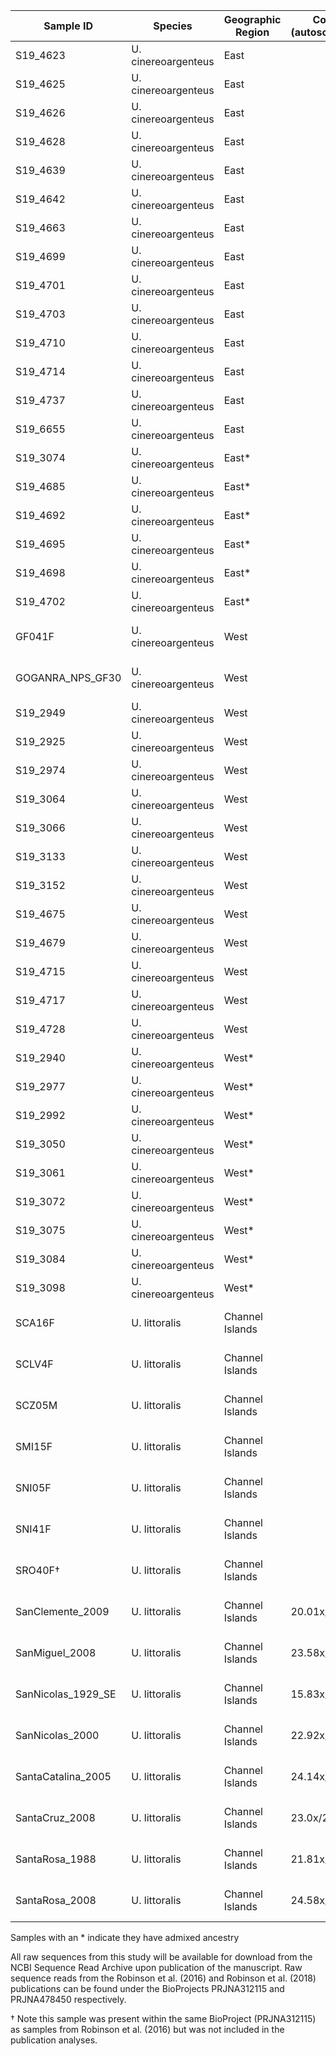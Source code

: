| Sample ID | Species | Geographic Region | Coverage (autosomes/ChrX) | Source |
| --------- | ------- | ----------------- | -------- | ------ |
| S19_4623 | U. cinereoargenteus | East | | This Study |
| S19_4625 | U. cinereoargenteus | East | | This Study |
| S19_4626 | U. cinereoargenteus | East | | This Study |
| S19_4628 | U. cinereoargenteus | East | | This Study |
| S19_4639 | U. cinereoargenteus | East | | This Study |
| S19_4642 | U. cinereoargenteus | East | | This Study |
| S19_4663 | U. cinereoargenteus | East | | This Study |
| S19_4699 | U. cinereoargenteus | East | | This Study |
| S19_4701 | U. cinereoargenteus | East | | This Study |
| S19_4703 | U. cinereoargenteus | East | | This Study |
| S19_4710 | U. cinereoargenteus | East | | This Study |
| S19_4714 | U. cinereoargenteus | East | | This Study |
| S19_4737 | U. cinereoargenteus | East | | This Study |
| S19_6655 | U. cinereoargenteus | East | | This Study |
| S19_3074 | U. cinereoargenteus | East* | | This Study |
| S19_4685 | U. cinereoargenteus | East* | | This Study |
| S19_4692 | U. cinereoargenteus | East* | | This Study |
| S19_4695 | U. cinereoargenteus | East* | | This Study |
| S19_4698 | U. cinereoargenteus | East* | | This Study |
| S19_4702 | U. cinereoargenteus | East* | | This Study |
| GF041F | U. cinereoargenteus | West | | Robinson et al. (2016) |
| GOGANRA_NPS_GF30 | U. cinereoargenteus | West | | Robinson et al. (2018) |
| S19_2949 | U. cinereoargenteus | West | | This Study |
| S19_2925 | U. cinereoargenteus | West | | This Study |
| S19_2974 | U. cinereoargenteus | West | | This Study |
| S19_3064 | U. cinereoargenteus | West | | This Study |
| S19_3066 | U. cinereoargenteus | West | | This Study |
| S19_3133 | U. cinereoargenteus | West | | This Study |
| S19_3152 | U. cinereoargenteus | West | | This Study |
| S19_4675 | U. cinereoargenteus | West | | This Study |
| S19_4679 | U. cinereoargenteus | West | | This Study |
| S19_4715 | U. cinereoargenteus | West | | This Study |
| S19_4717 | U. cinereoargenteus | West | | This Study |
| S19_4728 | U. cinereoargenteus | West | | This Study |
| S19_2940 | U. cinereoargenteus | West* | | This Study |
| S19_2977 | U. cinereoargenteus | West* | | This Study |
| S19_2992 | U. cinereoargenteus | West* | | This Study |
| S19_3050 | U. cinereoargenteus | West* | | This Study |
| S19_3061 | U. cinereoargenteus | West* | | This Study |
| S19_3072 | U. cinereoargenteus | West* | | This Study |
| S19_3075 | U. cinereoargenteus | West* | | This Study |
| S19_3084 | U. cinereoargenteus | West* | | This Study |
| S19_3098 | U. cinereoargenteus | West* | | This Study |
| SCA16F | U. littoralis | Channel Islands | | Robinson et al. (2016) |
| SCLV4F | U. littoralis | Channel Islands | | Robinson et al. (2016) |
| SCZ05M | U. littoralis | Channel Islands  | | Robinson et al. (2016) |
| SMI15F | U. littoralis | Channel Islands | | Robinson et al. (2016) |
| SNI05F | U. littoralis | Channel Islands | | Robinson et al. (2016) |
| SNI41F | U. littoralis | Channel Islands | | Robinson et al. (2016) |
| SRO40F† | U. littoralis | Channel Islands | | Robinson et al. (2016) |
| SanClemente_2009 | U. littoralis | Channel Islands | 20.01x/18.56x | Robinson et al. (2018) |
| SanMiguel_2008 | U. littoralis | Channel Islands | 23.58x/11.42x | Robinson et al. (2018) |
| SanNicolas_1929_SE | U. littoralis | Channel Islands | 15.83x/14.14x | Robinson et al. (2018) |
| SanNicolas_2000 | U. littoralis | Channel Islands | 22.92x/11.53x | Robinson et al. (2018) |
| SantaCatalina_2005 | U. littoralis | Channel Islands | 24.14x/11.80x | Robinson et al. (2018) |
| SantaCruz_2008 | U. littoralis | Channel Islands | 23.0x/21.07x | Robinson et al. (2018) |
| SantaRosa_1988 | U. littoralis | Channel Islands | 21.81x/19.36x| Robinson et al. (2018) |
| SantaRosa_2008 | U. littoralis | Channel Islands | 24.58x/12.08x | Robinson et al. (2018) |

Samples with an * indicate they have admixed ancestry  

All raw sequences from this study will be available for download from the NCBI Sequence Read Archive upon publication of the manuscript. Raw sequence reads from the Robinson et al. (2016) and Robinson et al. (2018) publications can be found under the BioProjects PRJNA312115 and PRJNA478450 respectively. 

† Note this sample was present within the same BioProject (PRJNA312115) as samples from Robinson et al. (2016) but was not included in the publication analyses. 
